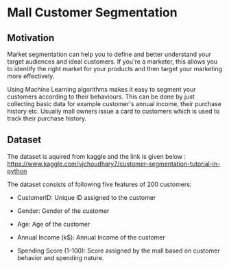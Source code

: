 # Mall Customer Segmentation
## Motivation

Market segmentation can help you to define and better understand your target audiences and ideal customers. If you're a marketer, this allows you to identify the right market for your products and then target your marketing more effectively.

Using Machine Learning algorithms makes it easy to segment your customers according to their behaviours. This can be done by just collecting basic data for example customer's annual income, their purchase history etc.
Usually mall owners issue a card to customers which is used to track their purchase history.
 
## Dataset
The dataset is aquired from kaggle and the link is given below :
https://www.kaggle.com/vjchoudhary7/customer-segmentation-tutorial-in-python

The dataset consists of following five features of 200 customers:
- CustomerID: Unique ID assigned to the customer

- Gender: Gender of the customer

- Age: Age of the customer

- Annual Income (k$): Annual Income of the customer

- Spending Score (1-100): Score assigned by the mall based on customer behavior and spending nature.
